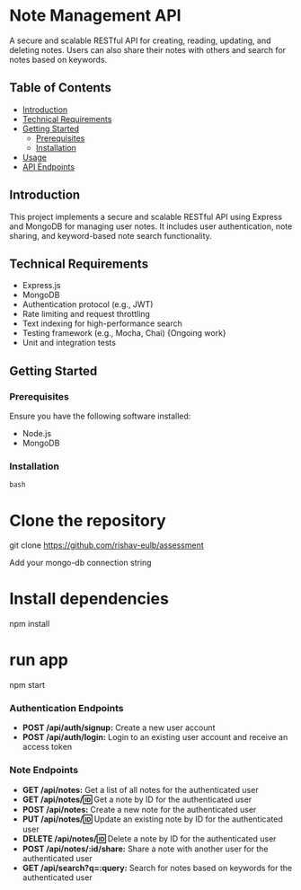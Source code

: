 # Note Management API

A secure and scalable RESTful API for creating, reading, updating, and deleting notes. Users can also share their notes with others and search for notes based on keywords.

## Table of Contents

- [Introduction](#introduction)
- [Technical Requirements](#technical-requirements)
- [Getting Started](#getting-started)
  - [Prerequisites](#prerequisites)
  - [Installation](#installation)
- [Usage](#usage)
- [API Endpoints](#api-endpoints)


## Introduction

This project implements a secure and scalable RESTful API using Express and MongoDB for managing user notes. It includes user authentication, note sharing, and keyword-based note search functionality.

## Technical Requirements

- Express.js
- MongoDB
- Authentication protocol (e.g., JWT)
- Rate limiting and request throttling
- Text indexing for high-performance search
- Testing framework (e.g., Mocha, Chai) {Ongoing work}
- Unit and integration tests

## Getting Started

### Prerequisites

Ensure you have the following software installed:

- Node.js
- MongoDB

### Installation

```bash```
# Clone the repository
git clone https://github.com/rishav-eulb/assessment

Add your mongo-db connection string 

# Install dependencies
npm install

# run app
npm start

### Authentication Endpoints

- **POST /api/auth/signup:** Create a new user account
- **POST /api/auth/login:** Login to an existing user account and receive an access token

### Note Endpoints

- **GET /api/notes:** Get a list of all notes for the authenticated user
- **GET /api/notes/:id:** Get a note by ID for the authenticated user
- **POST /api/notes:** Create a new note for the authenticated user
- **PUT /api/notes/:id:** Update an existing note by ID for the authenticated user
- **DELETE /api/notes/:id:** Delete a note by ID for the authenticated user
- **POST /api/notes/:id/share:** Share a note with another user for the authenticated user
- **GET /api/search?q=:query:** Search for notes based on keywords for the authenticated user


